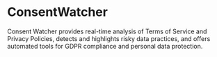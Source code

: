 # ConsentWatcher
Consent Watcher provides real-time analysis of Terms of Service and Privacy Policies, detects and highlights risky data practices, and offers automated tools for GDPR compliance and personal data protection.
